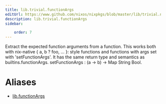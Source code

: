 ```yaml
---
title: lib.trivial.functionArgs
editUrl: https://www.github.com/nixos/nixpkgs/blob/master/lib/trivial.nix#L589C18
description: lib.trivial.functionArgs
sidebar:

    order: 7
---
```


Extract the expected function arguments from a function.
This works both with nix-native { a, b ? foo, ... }: style
functions and functions with args set with 'setFunctionArgs'. It
has the same return type and semantics as builtins.functionArgs.
setFunctionArgs : (a → b) → Map String Bool.


# Aliases

- [lib.functionArgs](/nix-doc-comments/reference/lib/lib-functionArgs)


